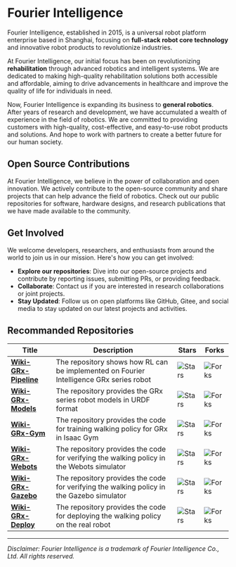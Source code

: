 # Fourier Intelligence

Fourier Intelligence, established in 2015, is a universal robot platform enterprise based in Shanghai,
focusing on **full-stack robot core technology** and innovative robot products to revolutionize industries.

At Fourier Intelligence, our initial focus has been on revolutionizing **rehabilitation** through advanced robotics and intelligent systems.
We are dedicated to making high-quality rehabilitation solutions both accessible and affordable,
aiming to drive advancements in healthcare and improve the quality of life for individuals in need.

Now, Fourier Intelligence is expanding its business to **general robotics**.
After years of research and development, we have accumulated a wealth of experience in the field of robotics.
We are committed to providing customers with high-quality, cost-effective, and easy-to-use robot products and solutions.
And hope to work with partners to create a better future for our human society.

## Open Source Contributions

At Fourier Intelligence, we believe in the power of collaboration and open innovation.
We actively contribute to the open-source community and share projects that can help advance the field of robotics.
Check out our public repositories for software, hardware designs, and research publications that we have made available to the community.

## Get Involved

We welcome developers, researchers, and enthusiasts from around the world to join us in our mission. Here's how you can get involved:

- **Explore our repositories**: Dive into our open-source projects and contribute by reporting issues, submitting PRs, or providing feedback.
- **Collaborate**: Contact us if you are interested in research collaborations or joint projects.
- **Stay Updated**: Follow us on open platforms like GitHub, Gitee, and social media to stay updated on our latest projects and activities.

## Recommanded Repositories

| Title                                                                 | Description                                                                               | Stars                                                                     | Forks                                                                     |
|-----------------------------------------------------------------------|-------------------------------------------------------------------------------------------|---------------------------------------------------------------------------|---------------------------------------------------------------------------|
| [**Wiki-GRx-Pipeline**](https://github.com/FFTAI/Wiki-GRx-Pipeline) | The repository shows how RL can be implemented on Fourier Intelligence GRx series robot   | ![Stars](https://img.shields.io/github/stars/FFTAI/wiki-grx-pipeline.svg) | ![Forks](https://img.shields.io/github/forks/FFTAI/wiki-grx-pipeline.svg) |
| [**Wiki-GRx-Models**](https://github.com/FFTAI/Wiki-GRx-Models)       | The repository provides the GRx series robot models in URDF format                        | ![Stars](https://img.shields.io/github/stars/FFTAI/wiki-grx-models.svg)   | ![Forks](https://img.shields.io/github/forks/FFTAI/wiki-grx-models.svg)   |
| [**Wiki-GRx-Gym**](https://github.com/FFTAI/Wiki-GRx-Gym)             | The repository provides the code for training walking policy for GRx in Isaac Gym         | ![Stars](https://img.shields.io/github/stars/FFTAI/wiki-grx-gym.svg)      | ![Forks](https://img.shields.io/github/forks/FFTAI/wiki-grx-gym.svg)      |
| [**Wiki-GRx-Webots**](https://github.com/FFTAI/Wiki-GRx-Webots)       | The repository provides the code for verifying the walking policy in the Webots simulator | ![Stars](https://img.shields.io/github/stars/FFTAI/wiki-grx-webots.svg)   | ![Forks](https://img.shields.io/github/forks/FFTAI/wiki-grx-webots.svg)   |
| [**Wiki-GRx-Gazebo**](https://github.com/FFTAI/Wiki-GRx-Gazebo)       | The repository provides the code for verifying the walking policy in the Gazebo simulator | ![Stars](https://img.shields.io/github/stars/FFTAI/wiki-grx-gazebo.svg)   | ![Forks](https://img.shields.io/github/forks/FFTAI/wiki-grx-gazebo.svg)   |
| [**Wiki-GRx-Deploy**](https://github.com/FFTAI/Wiki-GRx-Deploy)       | The repository provides the code for deploying the walking policy on the real robot       | ![Stars](https://img.shields.io/github/stars/FFTAI/wiki-grx-deploy.svg)   | ![Forks](https://img.shields.io/github/forks/FFTAI/wiki-grx-deploy.svg)   |

---

*Disclaimer: Fourier Intelligence is a trademark of Fourier Intelligence Co., Ltd. All rights reserved.*

